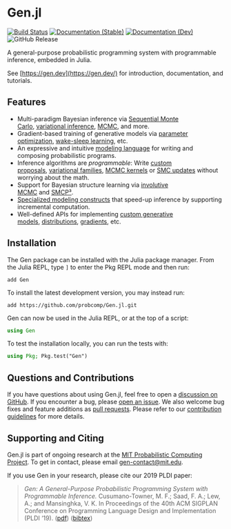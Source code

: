 # Gen.jl

[![Build Status](https://img.shields.io/github/actions/workflow/status/probcomp/Gen.jl/ContinuousIntegration.yml?branch=master)](https://github.com/probcomp/Gen.jl/actions)
[![Documentation (Stable)](https://img.shields.io/badge/docs-stable-blue.svg)](https://probcomp.github.io/Gen.jl/docs/stable)
[![Documentation (Dev)](https://img.shields.io/badge/docs-dev-blue.svg)](https://probcomp.github.io/Gen.jl/docs/dev)
![GitHub Release](https://img.shields.io/github/v/release/probcomp/Gen.jl?color=white)

A general-purpose probabilistic programming system with programmable inference, embedded in Julia.

See [https://gen.dev](https://gen.dev/) for introduction, documentation, and tutorials.

## Features

*   Multi-paradigm Bayesian inference via [Sequential Monte Carlo](https://www.gen.dev/docs/stable/ref/inference/pf/), [variational inference](https://www.gen.dev/docs/stable/ref/inference/vi/), [MCMC](https://www.gen.dev/docs/stable/ref/inference/mcmc/), and more.
*   Gradient-based training of generative models via [parameter optimization](https://www.gen.dev/docs/stable/ref/inference/parameter_optimization/), [wake-sleep learning](https://www.gen.dev/docs/stable/ref/inference/wake_sleep/), etc.
*   An expressive and intuitive [modeling language](https://www.gen.dev/docs/stable/ref/modeling/dml/) for writing and composing probabilistic programs.    
*   Inference algorithms are _programmable_: Write [custom proposals](https://www.gen.dev/tutorials/data-driven-proposals/tutorial), [variational families](https://www.gen.dev/docs/stable/tutorials/vi/), [MCMC kernels](https://www.gen.dev/docs/stable/ref/inference/mcmc/) or [SMC updates](https://www.gen.dev/docs/stable/ref/inference/trace_translators/) without worrying about the math.
*   Support for Bayesian structure learning via [involutive MCMC](https://www.gen.dev/docs/stable/ref/inference/mcmc/#involutive_mcmc) and [SMCP³](https://www.gen.dev/docs/stable/ref/inference/pf/#advanced-particle-filtering).
*   [Specialized modeling constructs](https://www.gen.dev/docs/stable/tutorials/scaling_with_sml/) that speed-up inference by supporting incremental computation.
*   Well-defined APIs for implementing [custom generative models](https://www.gen.dev/docs/stable/how_to/custom_gen_fns/), [distributions](https://www.gen.dev/docs/stable/how_to/custom_distributions/), [gradients](https://www.gen.dev/docs/stable/how_to/custom_gradients/), etc.

## Installation

The Gen package can be installed with the Julia package manager. From the Julia REPL, type `]` to enter the Pkg REPL mode and then run:

```
add Gen
```

To install the latest development version, you may instead run:

```
add https://github.com/probcomp/Gen.jl.git
```

Gen can now be used in the Julia REPL, or at the top of a script:

```julia
using Gen
```

To test the installation locally, you can run the tests with:

```julia
using Pkg; Pkg.test("Gen")
```

## Questions and Contributions

If you have questions about using Gen.jl, feel free to open a [discussion on GitHub](https://github.com/probcomp/Gen.jl/discussions). If you encounter a bug, please [open an issue](https://github.com/probcomp/Gen.jl/issues). We also welcome bug fixes and feature additions as [pull requests](https://github.com/probcomp/Gen.jl/pulls). Please refer to our [contribution guidelines](https://github.com/probcomp/Gen.jl/blob/master/CONTRIBUTING.md) for more details.

## Supporting and Citing
 
Gen.jl is part of ongoing research at the [MIT Probabilistic Computing Project](http://probcomp.csail.mit.edu). To get in contact, please email gen-contact@mit.edu.

If you use Gen in your research, please cite our 2019 PLDI paper:

> *Gen: A General-Purpose Probabilistic Programming System with Programmable Inference.* Cusumano-Towner, M. F.; Saad, F. A.; Lew, A.; and Mansinghka, V. K. In Proceedings of the 40th ACM SIGPLAN Conference on Programming Language Design and Implementation (PLDI ‘19). ([pdf](https://dl.acm.org/doi/10.1145/3314221.3314642)) ([bibtex](https://www.gen.dev/assets/gen-pldi.txt))
